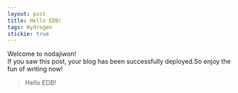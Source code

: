 ```yaml
---
layout: post
title: Hello EDB!
tags: Hydrogen
stickie: true
---
```


Welcome to nodajiwon!<br>If you saw this post, your blog has been successfully deployed.So enjoy the fun of writing now!

> Hello EDB!
